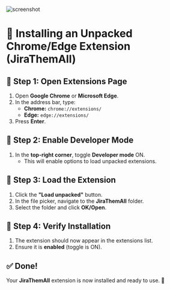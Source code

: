 ![screenshot](https://github.com/user-attachments/assets/dbd3c063-088b-43d7-b479-fe613b127fe3)

# 📌 Installing an Unpacked Chrome/Edge Extension (JiraThemAll)

## 🔹 Step 1: Open Extensions Page  
1. Open **Google Chrome** or **Microsoft Edge**.  
2. In the address bar, type:  
   - **Chrome:** `chrome://extensions/`  
   - **Edge:** `edge://extensions/`  
3. Press **Enter**.  

## 🔹 Step 2: Enable Developer Mode  
1. In the **top-right corner**, toggle **Developer mode** ON.  
   - This will enable options to load unpacked extensions.  

## 🔹 Step 3: Load the Extension  
1. Click the **"Load unpacked"** button.  
2. In the file picker, navigate to the **JiraThemAll** folder.  
3. Select the folder and click **OK/Open**.  

## 🔹 Step 4: Verify Installation  
1. The extension should now appear in the extensions list.  
2. Ensure it is **enabled** (toggle is ON).  

## ✅ Done!  
Your **JiraThemAll** extension is now installed and ready to use. 🚀  

